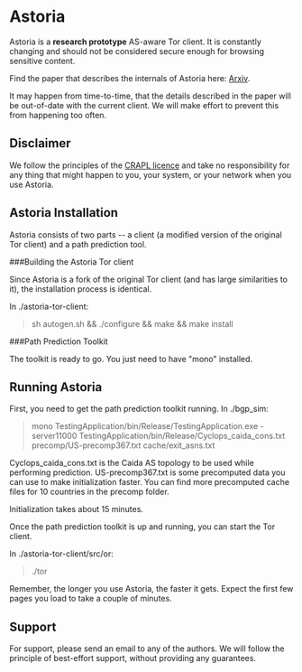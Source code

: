 # Astoria

Astoria is a **research prototype** AS-aware Tor client. It is constantly
changing and should not be considered secure enough for browsing sensitive
content.

Find the paper that describes the internals of Astoria here: [Arxiv](http://arxiv.org/abs/1505.05173). 

It may happen from time-to-time, that
the details described in the paper will be out-of-date with the current 
client. We will make effort to prevent this from happening too often.

## Disclaimer 

We follow the principles of the [CRAPL
licence](http://matt.might.net/articles/crapl/) and take no responsibility for
any thing that might happen to you, your system, or your network when you use
Astoria.

## Astoria Installation

Astoria consists of two parts -- a client (a modified version of the original 
Tor client) and a path prediction tool. 

###Building the Astoria Tor client

Since Astoria is a fork of the original Tor client (and has large similarities 
to it), the installation process is identical.

In ./astoria-tor-client:
> sh autogen.sh && ./configure && make && make install


###Path Prediction Toolkit

The toolkit is ready to go. You just need to have "mono" installed. 

## Running Astoria

First, you need to get the path prediction toolkit running. 
In ./bgp_sim: 

> mono TestingApplication/bin/Release/TestingApplication.exe -server11000 TestingApplication/bin/Release/Cyclops_caida_cons.txt precomp/US-precomp367.txt cache/exit_asns.txt

Cyclops_caida_cons.txt is the Caida AS topology to be used while performing 
prediction. US-precomp367.txt is some precomputed data you can use to make
initialization faster. You can find more precomputed cache files for 10
countries in the precomp folder.

Initialization takes about 15 minutes.

Once the path prediction toolkit is up and running, you can start the Tor
client.

In ./astoria-tor-client/src/or: 

> ./tor

Remember, the longer you use Astoria, the faster it gets. Expect the first few
pages you load to take a couple of minutes.

## Support

For support, please send an email to any of the authors.
We will follow the principle of best-effort support, without providing any
guarantees.
